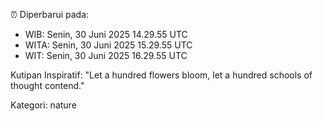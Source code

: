 ⏰ Diperbarui pada:
- WIB: Senin, 30 Juni 2025 14.29.55 UTC
- WITA: Senin, 30 Juni 2025 15.29.55 UTC
- WIT: Senin, 30 Juni 2025 16.29.55 UTC

Kutipan Inspiratif:
"Let a hundred flowers bloom, let a hundred schools of thought contend."


Kategori: nature

